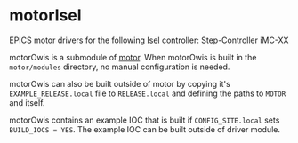 # motorIsel
EPICS motor drivers for the following [Isel](https://www.isel.com/en/multiple-axis-controller-imc-s8.html) controller: Step-Controller iMC-XX

motorOwis is a submodule of [motor](https://github.com/epics-modules/motor).  When motorOwis is built in the ``motor/modules`` directory, no manual configuration is needed.

motorOwis can also be built outside of motor by copying it's ``EXAMPLE_RELEASE.local`` file to ``RELEASE.local`` and defining the paths to ``MOTOR`` and itself.

motorOwis contains an example IOC that is built if ``CONFIG_SITE.local`` sets ``BUILD_IOCS = YES``.  The example IOC can be built outside of driver module.
